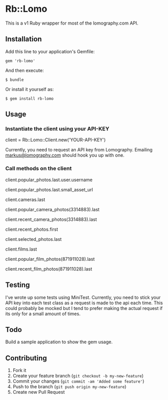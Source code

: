 # Rb::Lomo

This is a v1 Ruby wrapper for most of the lomography.com API.


## Installation

Add this line to your application's Gemfile:

    gem 'rb-lomo'

And then execute:

    $ bundle

Or install it yourself as:

    $ gem install rb-lomo

## Usage

### Instantiate the client using your API-KEY

client = Rb::Lomo::Client.new('YOUR-API-KEY')

Currently, you need to request an API key from Lomography.
Emailing markus@lomography.com should hook you up with one.

### Call methods on the client

client.popular_photos.last.user.username

client.popular_photos.last.small_asset_url

client.cameras.last

client.popular_camera_photos(3314883).last

client.recent_camera_photos(3314883).last

client.recent_photos.first

client.selected_photos.last

client.films.last

client.popular_film_photos(871911028).last

client.recent_film_photos(871911028).last

## Testing

I've wrote up some tests using MiniTest.
Currently, you need to stick your API key into each test class as a
request is made to the api each time.
This could probably be mocked but I tend to prefer making the actual
request if its only for a small amount of times.

## Todo

Build a sample application to show the gem usage.

## Contributing

1. Fork it
2. Create your feature branch (`git checkout -b my-new-feature`)
3. Commit your changes (`git commit -am 'Added some feature'`)
4. Push to the branch (`git push origin my-new-feature`)
5. Create new Pull Request
